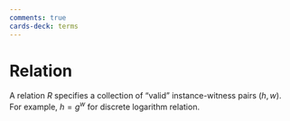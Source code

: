 ```yaml
---
comments: true
cards-deck: terms
---
```


# Relation []()

A relation $R$ specifies a collection of “valid” instance-witness
pairs $(h,w)$. For example, $h=g^w$ for discrete logarithm relation.

[](1724488976014)
